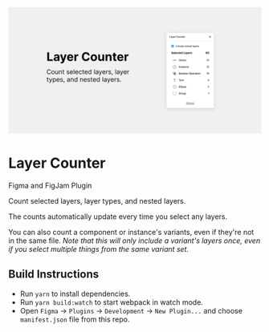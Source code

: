![Layer Counter Cover](./CoverArt.png)

# Layer Counter

Figma and FigJam Plugin

Count selected layers, layer types, and nested layers.

The counts automatically update every time you select any layers.

You can also count a component or instance's variants, even if they're not in the same file. _Note that this will only include a variant's layers once, even if you select multiple things from the same variant set._

## Build Instructions

- Run `yarn` to install dependencies.
- Run `yarn build:watch` to start webpack in watch mode.
- Open `Figma` -> `Plugins` -> `Development` -> `New Plugin...` and choose `manifest.json` file from this repo.
